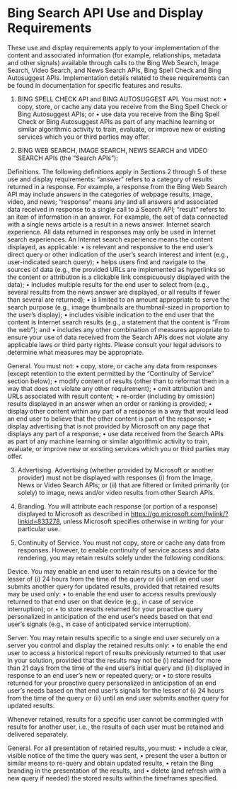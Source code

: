 <!-- 
NavPath: Bing Autosuggest API
LinkLabel: Bing Autosuggest Use and Display Requirements
Weight: 10
Url: Bing-autosuggest-API/documentation
-->

# Bing Search API Use and Display Requirements
These use and display requirements apply to your implementation of the content and associated information (for example, relationships, metadata and other signals) available through calls to the Bing Web Search, Image Search, Video Search, and News Search APIs, Bing Spell Check and Bing Autosuggest APIs. Implementation details related to these requirements can be found in documentation for specific features and results.

1.	BING SPELL CHECK API and BING AUTOSUGGEST API.  You must not:
•	copy, store, or cache any data you receive from the Bing Spell Check or Bing Autosuggest APIs; or
•	use data you receive from the Bing Spell Check or Bing Autosuggest APIs as part of any machine learning or similar algorithmic activity to train, evaluate, or improve new or existing services which you or third parties may offer.

2.	BING WEB SEARCH, IMAGE SEARCH, NEWS SEARCH and VIDEO SEARCH APIs (the “Search APIs”):

Definitions. The following definitions apply in Sections 2 through 5 of these use and display requirements:
“answer” refers to a category of results returned in a response. For example, a response from the Bing Web Search API may include answers in the categories of webpage results, image, video, and news;
“response” means any and all answers and associated data received in response to a single call to a Search API;
“result” refers to an item of information in an answer.  For example, the set of data connected with a single news article is a result in a news answer.
Internet search experience. All data returned in responses may only be used in Internet search experiences. An Internet search experience means the content displayed, as applicable:
•	is relevant and responsive to the end user’s direct query or other indication of the user’s search interest and intent (e.g., user-indicated search query); 
•	helps users find and navigate to the sources of data (e.g., the provided URLs are implemented as hyperlinks so the content or attribution is a clickable link conspicuously displayed with the data); 
•	includes multiple results for the end user to select from (e.g., several results from the news answer are displayed, or all results if fewer than several are returned); 
•	is limited to an amount appropriate to serve the search purpose (e.g., image thumbnails are thumbnail-sized in proportion to the user’s display); 
•	includes visible indication to the end user that the content is Internet search results (e.g., a statement that the content is “From the web”); and
•	includes any other combination of measures appropriate to ensure your use of data received from the Search APIs does not violate any applicable laws or third party rights.  Please consult your legal advisors to determine what measures may be appropriate.

General. You must not: 
•	copy, store, or cache any data from responses (except retention to the extent permitted by the “Continuity of Service” section below); 
•	modify content of results (other than to reformat them in a way that does not violate any other requirement); 
•	omit attribution and URLs associated with result content;
•	re-order (including by omission) results displayed in an answer when an order or ranking is provided;
•	display other content within any part of a response in a way that would lead an end user to believe that the other content is part of the response; 
•	display advertising that is not provided by Microsoft on any page that displays any part of a response;
•	use data received from the Search APIs as part of any machine learning or similar algorithmic activity to train, evaluate, or improve new or existing services which you or third parties may offer.

3.	Advertising. Advertising (whether provided by Microsoft or another provider) must not be displayed with responses (i) from the Image, News or Video Search APIs; or (ii) that are filtered or limited primarily (or solely) to image, news and/or video results from other Search APIs.

4.	Branding. You will attribute each response (or portion of a response) displayed to Microsoft as described in https://go.microsoft.com/fwlink/?linkid=833278, unless Microsoft specifies otherwise in writing for your particular use.

5.	Continuity of Service.  You must not copy, store or cache any data from responses. However, to enable continuity of service access and data rendering, you may retain results solely under the following conditions:

Device.  You may enable an end user to retain results on a device for the lesser of (i) 24 hours from the time of the query or (ii) until an end user submits another query for updated results, provided that retained results may be used only:
•	to enable the end user to access results previously returned to that end user on that device (e.g., in case of service interruption); or
•	to store results returned for your proactive query personalized in anticipation of the end user’s needs based on that end user’s signals (e.g., in case of anticipated service interruption).

Server.  You may retain results specific to a single end user securely on a server you control and display the retained results only:
•	to enable the end user to access a historical report of results previously returned to that user in your solution, provided that the results may not be (i) retained for more than 21 days from the time of the end user’s initial query and (ii) displayed in response to an end user’s new or repeated query; or
•	to store results returned for your proactive query personalized in anticipation of an end user’s needs based on that end user’s signals for the lesser of (i) 24 hours from the time of the query or (ii) until an end user submits another query for updated results.

Whenever retained, results for a specific user cannot be commingled with results for another user, i.e., the results of each user must be retained and delivered separately.

General. For all presentation of retained results, you must:
•	include a clear, visible notice of the time the query was sent,
•	present the user a button or similar means to re-query and obtain updated results, 
•	retain the Bing branding in the presentation of the results, and
•	delete (and refresh with a new query if needed) the stored results within the timeframes specified.
